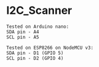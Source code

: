 # I2C_Scanner

    Tested on Arduino nano:
    SDA pin - A4
    SCL pin - A5

    Tested on ESP8266 on NodeMCU v3:
    SDA pin - D1 (GPIO 5)
    SCL pin - D2 (GPIO 4)
